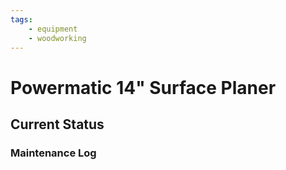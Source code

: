 ```yaml
---
tags:
    - equipment
    - woodworking
---
```

# Powermatic 14" Surface Planer

## Current Status
  
### Maintenance Log
